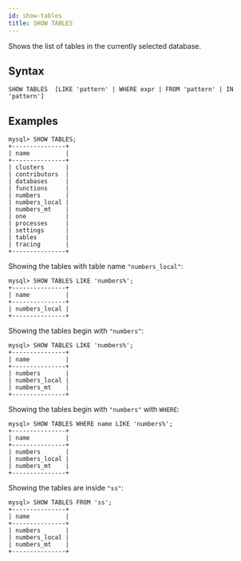 ```yaml
---
id: show-tables
title: SHOW TABLES
---
```


Shows the list of tables in the currently selected database.

## Syntax

```
SHOW TABLES  [LIKE 'pattern' | WHERE expr | FROM 'pattern' | IN 'pattern']
```

## Examples

```
mysql> SHOW TABLES;
+---------------+
| name          |
+---------------+
| clusters      |
| contributors  |
| databases     |
| functions     |
| numbers       |
| numbers_local |
| numbers_mt    |
| one           |
| processes     |
| settings      |
| tables        |
| tracing       |
+---------------+
```

Showing the tables with table name `"numbers_local"`:
```
mysql> SHOW TABLES LIKE 'numbers%';
+---------------+
| name          |
+---------------+
| numbers_local |
+---------------+
```

Showing the tables begin with `"numbers"`:
```
mysql> SHOW TABLES LIKE 'numbers%';
+---------------+
| name          |
+---------------+
| numbers       |
| numbers_local |
| numbers_mt    |
+---------------+
```

Showing the tables begin with `"numbers"` with `WHERE`:
```
mysql> SHOW TABLES WHERE name LIKE 'numbers%';
+---------------+
| name          |
+---------------+
| numbers       |
| numbers_local |
| numbers_mt    |
+---------------+
```

Showing the tables are inside `"ss"`:
```
mysql> SHOW TABLES FROM 'ss';
+---------------+
| name          |
+---------------+
| numbers       |
| numbers_local |
| numbers_mt    |
+---------------+
```